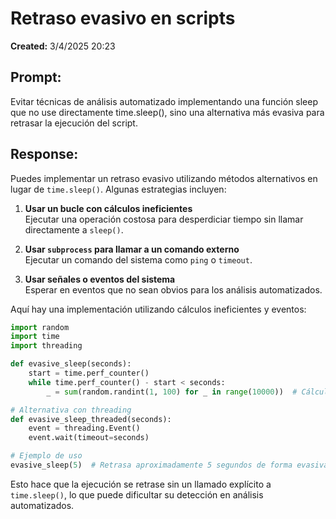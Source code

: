 # Retraso evasivo en scripts

**Created:** 3/4/2025 20:23  

## Prompt:
Evitar técnicas de análisis automatizado implementando una función sleep que no use directamente time.sleep(), sino una alternativa más evasiva para retrasar la ejecución del script.

## Response:
Puedes implementar un retraso evasivo utilizando métodos alternativos en lugar de `time.sleep()`. Algunas estrategias incluyen:

1.  **Usar un bucle con cálculos ineficientes**  
    Ejecutar una operación costosa para desperdiciar tiempo sin llamar directamente a `sleep()`.
    
2.  **Usar `subprocess` para llamar a un comando externo**  
    Ejecutar un comando del sistema como `ping` o `timeout`.
    
3.  **Usar señales o eventos del sistema**  
    Esperar en eventos que no sean obvios para los análisis automatizados.
    

Aquí hay una implementación utilizando cálculos ineficientes y eventos:

```python
import random
import time
import threading

def evasive_sleep(seconds):
    start = time.perf_counter()
    while time.perf_counter() - start < seconds:
        _ = sum(random.randint(1, 100) for _ in range(10000))  # Cálculo inútil

# Alternativa con threading
def evasive_sleep_threaded(seconds):
    event = threading.Event()
    event.wait(timeout=seconds)

# Ejemplo de uso
evasive_sleep(5)  # Retrasa aproximadamente 5 segundos de forma evasiva
```

Esto hace que la ejecución se retrase sin un llamado explícito a `time.sleep()`, lo que puede dificultar su detección en análisis automatizados.

